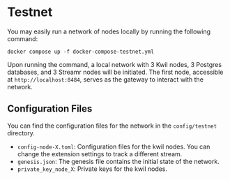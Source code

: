 # Testnet

You may easily run a network of nodes locally by running the following command:

```shell
docker compose up -f docker-compose-testnet.yml
```

Upon running the command, a local network with 3 Kwil nodes, 3 Postgres databases, and 3 Streamr nodes will be initiated. The first node, accessible at `http://localhost:8484`, serves as the gateway to interact with the network.

## Configuration Files

You can find the configuration files for the network in the `config/testnet` directory.
- `config-node-X.toml`: Configuration files for the kwil nodes. You can change the extension settings to track a different stream.
- `genesis.json`: The genesis file contains the initial state of the network.
- `private_key_node_X`: Private keys for the kwil nodes.